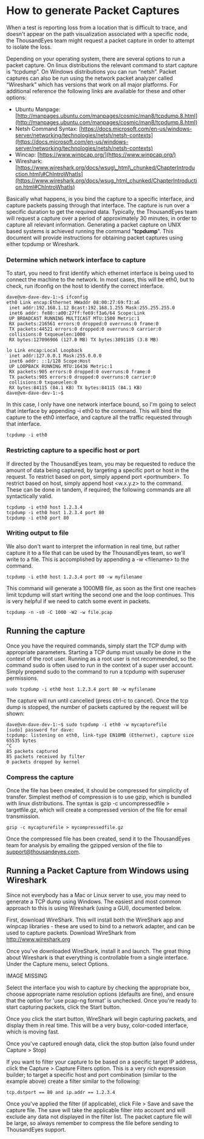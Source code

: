 # How to generate Packet Captures

When a test is reporting loss from a location that is difficult to trace, and doesn't appear on the path visualization associated with a specific node, the ThousandEyes team might request a packet capture in order to attempt to isolate the loss.

Depending on your operating system, there are several options to run a packet capture.  On linux distributions the relevant command to start capture is “tcpdump”.  On Windows distributions you can run “netsh”.  Packet captures can also be run using the network packet analyzer called “Wireshark” which has versions that work on all major platforms.  For additional reference the following links are available for these and other options:

* Ubuntu Manpage: [http://manpages.ubuntu.com/manpages/cosmic/man8/tcpdump.8.html](http://manpages.ubuntu.com/manpages/cosmic/man8/tcpdump.8.html)
* Netsh Command Syntax: [https://docs.microsoft.com/en-us/windows-server/networking/technologies/netsh/netsh-contexts](https://docs.microsoft.com/en-us/windows-server/networking/technologies/netsh/netsh-contexts)
* Wincap: [https://www.winpcap.org/](https://www.winpcap.org/)
* Wireshark: [https://www.wireshark.org/docs/wsug\_html\_chunked/ChapterIntroduction.html\#ChIntroWhatIs](https://www.wireshark.org/docs/wsug_html_chunked/ChapterIntroduction.html#ChIntroWhatIs)

Basically what happens, is you bind the capture to a specific interface, and capture packets passing through that interface.  The capture is run over a specific duration to get the required data.  Typically, the ThousandEyes team will request a capture over a period of approximately 30 minutes, in order to capture all relevant information.  Generating a packet capture on UNIX based systems is achieved running the command "**tcpdump**".  This document will provide instructions for obtaining packet captures using either tcpdump or Wireshark. 

### Determine which network interface to capture

To start, you need to first identify which ethernet interface is being used to connect the machine to the network.  In most cases, this will be eth0, but to check, run ifconfig on the host to identify the correct interface.

```text
dave@vm-dave-dev-1:~$ ifconfig
eth0 Link encap:Ethernet HWaddr 08:00:27:69:f3:a6 
 inet addr:192.168.1.12 Bcast:192.168.1.255 Mask:255.255.255.0
 inet6 addr: fe80::a00:27ff:fe69:f3a6/64 Scope:Link
 UP BROADCAST RUNNING MULTICAST MTU:1500 Metric:1
 RX packets:216561 errors:0 dropped:0 overruns:0 frame:0
 TX packets:44521 errors:0 dropped:0 overruns:0 carrier:0
 collisions:0 txqueuelen:1000 
 RX bytes:127096906 (127.0 MB) TX bytes:3891185 (3.8 MB)

lo Link encap:Local Loopback 
 inet addr:127.0.0.1 Mask:255.0.0.0
 inet6 addr: ::1/128 Scope:Host
 UP LOOPBACK RUNNING MTU:16436 Metric:1
 RX packets:905 errors:0 dropped:0 overruns:0 frame:0
 TX packets:905 errors:0 dropped:0 overruns:0 carrier:0
 collisions:0 txqueuelen:0 
 RX bytes:84115 (84.1 KB) TX bytes:84115 (84.1 KB)
dave@vm-dave-dev-1:~$
```

In this case, I only have one network interface bound, so I'm going to select that interface by appending -i eth0 to the command.  This will bind the capture to the eth0 interface, and capture all the traffic requested through that interface.

```text
tcpdump -i eth0
```

### Restricting capture to a specific host or port

If directed by the ThousandEyes team, you may be requested to reduce the amount of data being captured, by targeting a specific port or host in the request.  To restrict based on port, simply append port &lt;portnumber&gt;.  To restrict based on host, simply append host &lt;w.x.y.z&gt; to the command.  These can be done in tandem, if required; the following commands are all syntactically valid.

```text
tcpdump -i eth0 host 1.2.3.4
tcpdump -i eth0 host 1.2.3.4 port 80
tcpdump -i eth0 port 80 
```

### Writing output to file

We also don't want to interpret the information in real time, but rather capture it to a file that can be used by the ThousandEyes team, so we'll write to a file.  This is accomplished by appending a -w &lt;filename&gt; to the command.

```text
tcpdump -i eth0 host 1.2.3.4 port 80 -w myfilename
```

This command will generate a 1000MB file, as soon as the first one reaches limit tcpdump will start writing the second one and the loop continues. This is very helpful if we need to catch some event in packets.

```text
tcpdump -n -s0 -C 1000 -W2 -w file.pcap  
```

## Running the capture

Once you have the required commands, simply start the TCP dump with appropriate parameters.  Starting a TCP dump must usually be done in the context of the root user.  Running as a root user is not recommended, so the command sudo is often used to run in the context of a super user account.  Simply prepend sudo to the command to run a tcpdump with superuser permissions.

```text
sudo tcpdump -i eth0 host 1.2.3.4 port 80 -w myfilename
```

The capture will run until cancelled \(press ctrl-c to cancel\).  Once the tcp dump is stopped, the number of packets captured by the request will be shown:

```text
dave@vm-dave-dev-1:~$ sudo tcpdump -i eth0 -w mycapturefile
[sudo] password for dave: 
tcpdump: listening on eth0, link-type EN10MB (Ethernet), capture size 65535 bytes
^C
85 packets captured
85 packets received by filter
0 packets dropped by kernel
```

### Compress the capture

Once the file has been created, it should be compressed for simplicity of transfer.  Simplest method of compression is to use gzip, which is bundled with linux distributions.  The syntax is gzip -c uncompressedfile &gt; targetfile.gz, which will create a compressed version of the file for email transmission.

```text
gzip -c mycapturefile > mycompressedfile.gz
```

Once the compressed file has been created, send it to the ThousandEyes team for analysis by emailing the gzipped version of the file to support@thousandeyes.com.

## **Running a Packet Capture from Windows using Wireshark**

Since not everybody has a Mac or Linux server to use, you may need to generate a TCP dump using Windows.  The easiest and most common approach to this is using Wireshark \(using a GUI\), documented below.

First, download WireShark.  This will install both the WireShark app and winpcap libraries - these are used to bind to a network adapter, and can be used to capture packets.  Download WireShark from http://www.wireshark.org

Once you've downloaded WireShark, install it and launch.  The great thing about Wireshark is that everything is controllable from a single interface.  Under the Capture menu, select Options. 

IMAGE MISSING

Select the interface you wish to capture by checking the appropriate box, choose appropriate name resolution options \(defaults are fine\), and ensure that the option for 'use pcap-ng format' is unchecked.  Once you're ready to start capturing packets, click the Start button.

Once you click the start button, WireShark will begin capturing packets, and display them in real time.  This will be a very busy, color-coded interface, which is moving fast.

Once you've captured enough data, click the stop button \(also found under Capture &gt; Stop\)

If you want to filter your capture to be based on a specific target IP address, click the Capture &gt; Capture Filters option.  This is a very rich expression builder; to target a specific host and port combination \(similar to the example above\) create a filter similar to the following:

```text
tcp.dstport == 80 and ip.addr == 1.2.3.4
```

Once you've applied the filter \(if applicable\), click File &gt; Save and save the capture file.  The save will take the applicable filter into account and will exclude any data not displayed in the filter list.  The packet capture file will be large, so always remember to compress the file before sending to ThousandEyes support.

